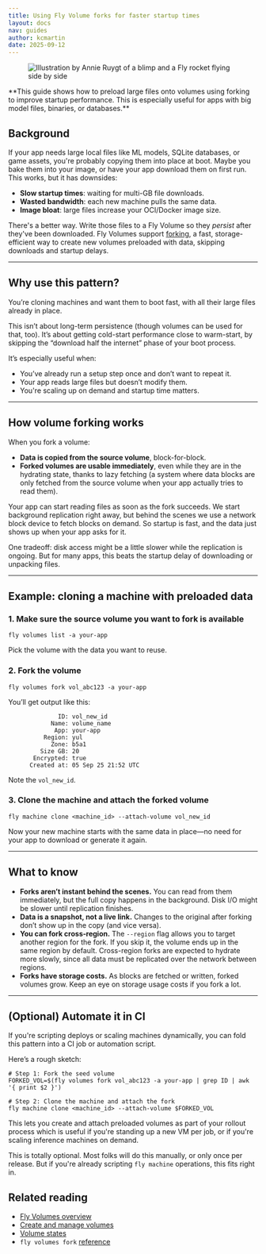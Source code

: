 ```yaml
---
title: Using Fly Volume forks for faster startup times
layout: docs
nav: guides
author: kcmartin
date: 2025-09-12
---
```


<figure>
  <img src="/static/images/volume-forking.png" alt="Illustration by Annie Ruygt of a blimp and a Fly rocket flying side by side" class="w-full max-w-lg mx-auto">
</figure>

<div class="callout">
**This guide shows how to preload large files onto volumes using forking to improve startup performance. This is especially useful for apps with big model files, binaries, or databases.**
</div>

## Background

If your app needs large local files like ML models, SQLite databases, or game assets, you're probably copying them into place at boot. Maybe you bake them into your image, or have your app download them on first run. This works, but it has downsides:

- **Slow startup times**: waiting for multi-GB  file downloads.
- **Wasted bandwidth**: each new machine pulls the same data.
- **Image bloat**: large files increase your OCI/Docker image size.

There's a better way. Write those files to a Fly Volume so they _persist_ after they've been downloaded. Fly Volumes support [forking](docs/volumes/volume-manage/#create-a-copy-of-a-volume-fork-a-volume), a fast, storage-efficient way to create new volumes preloaded with data, skipping downloads and startup delays.

---

## Why use this pattern?

You’re cloning machines and want them to boot fast, with all their large files already in place.

This isn’t about long-term persistence (though volumes can be used for that, too). It’s about getting cold-start performance close to warm-start, by skipping the “download half the internet” phase of your boot process.

It’s especially useful when:

- You’ve already run a setup step once and don’t want to repeat it.
- Your app reads large files but doesn’t modify them.
- You're scaling up on demand and startup time matters.

---

## How volume forking works

When you fork a volume:

- **Data is copied from the source volume**, block-for-block.
- **Forked volumes are usable immediately**, even while they are in the hydrating state, thanks to lazy fetching (a system where data blocks are only fetched from the source volume when your app actually tries to read them).

Your app can start reading files as soon as the fork succeeds. We start background replication right away, but behind the scenes we use a network block device to fetch blocks on demand. So startup is fast, and the data just shows up when your app asks for it.

One tradeoff: disk access might be a little slower while the replication is ongoing. But for many apps, this beats the startup delay of downloading or unpacking files.

---

## Example: cloning a machine with preloaded data

### 1. Make sure the source volume you want to fork is available

```
fly volumes list -a your-app
```

Pick the volume with the data you want to reuse.

### 2. Fork the volume

```
fly volumes fork vol_abc123 -a your-app
```

You’ll get output like this:

```
              ID: vol_new_id
            Name: volume_name
             App: your-app
          Region: yul
            Zone: b5a1
         Size GB: 20
       Encrypted: true
      Created at: 05 Sep 25 21:52 UTC
```

Note the `vol_new_id`.

### 3. Clone the machine and attach the forked volume

```
fly machine clone <machine_id> --attach-volume vol_new_id
```

Now your new machine starts with the same data in place—no need for your app to download or generate it again.

---

## What to know

- **Forks aren’t instant behind the scenes.** You can read from them immediately, but the full copy happens in the background. Disk I/O might be slower until replication finishes.
- **Data is a snapshot, not a live link.** Changes to the original after forking don’t show up in the copy (and vice versa).
- **You can fork cross‑region.** The `--region` flag allows you to target another region for the fork. If you skip it, the volume ends up in the same region by default.  Cross-region forks are expected to hydrate more slowly, since all data must be replicated over the network between regions.
- **Forks have storage costs.** As blocks are fetched or written, forked volumes grow. Keep an eye on storage usage costs if you fork a lot.

---

## (Optional) Automate it in CI

If you're scripting deploys or scaling machines dynamically, you can fold this pattern into a CI job or automation script.

Here’s a rough sketch:

```
# Step 1: Fork the seed volume
FORKED_VOL=$(fly volumes fork vol_abc123 -a your-app | grep ID | awk '{ print $2 }')

# Step 2: Clone the machine and attach the fork
fly machine clone <machine_id> --attach-volume $FORKED_VOL
```

This lets you create and attach preloaded volumes as part of your rollout process which is useful if you're standing up a new VM per job, or if you're scaling inference machines on demand.

This is totally optional. Most folks will do this manually, or only once per release. But if you're already scripting `fly machine` operations, this fits right in.

## Related reading

- [Fly Volumes overview](/docs/volumes/overview/)
- [Create and manage volumes](/docs/volumes/volume-manage/)
- [Volume states](/docs/volumes/volume-states/)
- `fly volumes fork` [reference](/docs/flyctl/volumes-fork/)

